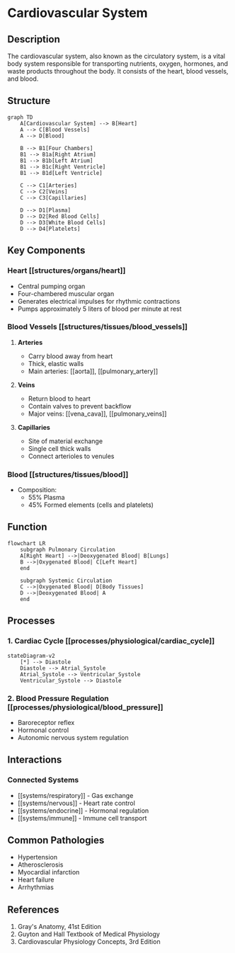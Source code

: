 # Cardiovascular System

## Description
The cardiovascular system, also known as the circulatory system, is a vital body system responsible for transporting nutrients, oxygen, hormones, and waste products throughout the body. It consists of the heart, blood vessels, and blood.

## Structure

```mermaid
graph TD
    A[Cardiovascular System] --> B[Heart]
    A --> C[Blood Vessels]
    A --> D[Blood]
    
    B --> B1[Four Chambers]
    B1 --> B1a[Right Atrium]
    B1 --> B1b[Left Atrium]
    B1 --> B1c[Right Ventricle]
    B1 --> B1d[Left Ventricle]
    
    C --> C1[Arteries]
    C --> C2[Veins]
    C --> C3[Capillaries]
    
    D --> D1[Plasma]
    D --> D2[Red Blood Cells]
    D --> D3[White Blood Cells]
    D --> D4[Platelets]
```

## Key Components

### Heart [[structures/organs/heart]]
- Central pumping organ
- Four-chambered muscular organ
- Generates electrical impulses for rhythmic contractions
- Pumps approximately 5 liters of blood per minute at rest

### Blood Vessels [[structures/tissues/blood_vessels]]
1. **Arteries**
   - Carry blood away from heart
   - Thick, elastic walls
   - Main arteries: [[aorta]], [[pulmonary_artery]]

2. **Veins**
   - Return blood to heart
   - Contain valves to prevent backflow
   - Major veins: [[vena_cava]], [[pulmonary_veins]]

3. **Capillaries**
   - Site of material exchange
   - Single cell thick walls
   - Connect arterioles to venules

### Blood [[structures/tissues/blood]]
- Composition:
  - 55% Plasma
  - 45% Formed elements (cells and platelets)

## Function

```mermaid
flowchart LR
    subgraph Pulmonary Circulation
    A[Right Heart] -->|Deoxygenated Blood| B[Lungs]
    B -->|Oxygenated Blood| C[Left Heart]
    end
    
    subgraph Systemic Circulation
    C -->|Oxygenated Blood| D[Body Tissues]
    D -->|Deoxygenated Blood| A
    end
```

## Processes

### 1. Cardiac Cycle [[processes/physiological/cardiac_cycle]]
```mermaid
stateDiagram-v2
    [*] --> Diastole
    Diastole --> Atrial_Systole
    Atrial_Systole --> Ventricular_Systole
    Ventricular_Systole --> Diastole
```

### 2. Blood Pressure Regulation [[processes/physiological/blood_pressure]]
- Baroreceptor reflex
- Hormonal control
- Autonomic nervous system regulation

## Interactions

### Connected Systems
- [[systems/respiratory]] - Gas exchange
- [[systems/nervous]] - Heart rate control
- [[systems/endocrine]] - Hormonal regulation
- [[systems/immune]] - Immune cell transport

## Common Pathologies
- Hypertension
- Atherosclerosis
- Myocardial infarction
- Heart failure
- Arrhythmias

## References
1. Gray's Anatomy, 41st Edition
2. Guyton and Hall Textbook of Medical Physiology
3. Cardiovascular Physiology Concepts, 3rd Edition 